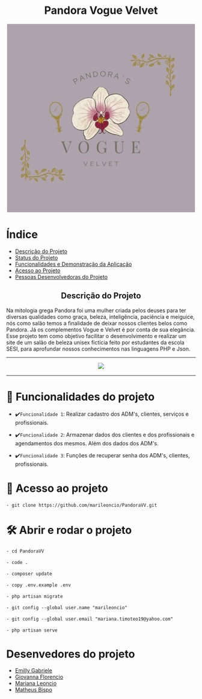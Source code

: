 <h1 align="center"> Pandora Vogue Velvet </h1>
<p align="center">
<img src="Pandora VV.jpg" alt="LOGO">
</p>

# Índice 
* [Descrição do Projeto](#descrição-do-projeto)
* [Status do Projeto](#status-do-Projeto)
* [Funcionalidades e Demonstração da Aplicação](#funcionalidades-do-projeto)
* [Acesso ao Projeto](#acesso-ao-projeto)
* [Pessoas Desenvolvedoras do Projeto](#pessoas-desenvolvedoras)


<h2 align="center">Descrição do Projeto</h2>
Na mitologia grega Pandora foi uma mulher criada pelos deuses para ter diversas qualidades como graça, beleza, inteligência, paciência e meiguice, nós como salão temos a finalidade de deixar nossos clientes belos como Pandora. Já os complementos Vogue e Velvet é por conta de sua elegância. Esse projeto tem como objetivo facilitar o desenvolvimento e realizar um site de um salão de beleza unisex fictícia feito por estudantes da escola SESI, para aprofundar nossos conhecimentos nas linguagens PHP e Json.
<hr>

<p align="center">
<img loading="lazy" src="http://img.shields.io/static/v1?label=STATUS&message=EM%20DESENVOLVIMENTO&color=7159c1&style=for-the-badge"/>
</p>
<hr>

# :hammer: Funcionalidades do projeto
* ✔️`Funcionalidade 1`: Realizar cadastro dos ADM's, clientes, serviços e profissionais. 

* ✔️`Funcionalidade 2`: Armazenar dados dos clientes e dos profissionais e agendamentos dos mesmos. Além dos dados dos ADM's.  

* ✔️`Funcionalidade 3`: Funções de recuperar senha dos ADM's, clientes, profissionais. 

 # 📁 Acesso ao projeto
 ```
 - git clone https://github.com/marileoncio/PandoraVV.git
  ```

# 🛠️ Abrir e rodar o projeto
 ```
- cd PandoraVV
 ```
 ```
- code .
 ```
 ```
- composer update
 ```
```
- copy .env.example .env
 ```
 ```
- php artisan migrate
 ```
  ```
- git config --global user.name "marileoncio"
 ```
  ```
- git config --global user.email "mariana.timoteo19@yahoo.com"
 ```
  ```
- php artisan serve
 ```

# Desenvedores do projeto 
* [Emilly Gabriele](https://github.com/EmyyS2)
* [Giovanna Florencio](https://github.com/nanaflorencci)
* [Mariana Leoncio](https://github.com/marileoncio)
* [Matheus Bispo](https://github.com/Matheus438)
